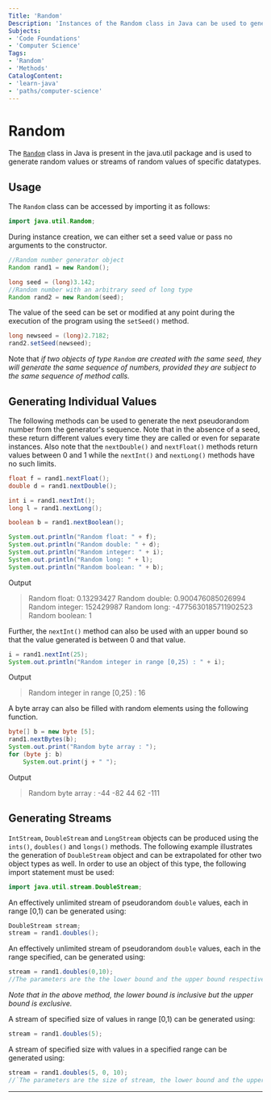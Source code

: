 ```yaml
---
Title: 'Random' 
Description: 'Instances of the Random class in Java can be used to generate streams of pseudorandom numbers' 
Subjects: 
- 'Code Foundations'
- 'Computer Science'
Tags: 
- 'Random'
- 'Methods'
CatalogContent: 
- 'learn-java'
- 'paths/computer-science'
---
```

# Random 
The [`Random`](https://docs.oracle.com/javase/8/docs/api/java/util/Random.html) class in Java is present in the java.util package and is used to generate random values or streams of random values of specific datatypes.

## Usage
The `Random` class can be accessed by importing it as follows:
```java
import java.util.Random;
```
During instance creation, we can either set a seed value or pass no arguments to the constructor.
```java
//Random number generator object
Random rand1 = new Random();

long seed = (long)3.142;
//Random number with an arbitrary seed of long type
Random rand2 = new Random(seed);

```
The value of the seed can be set or modified at any point during the execution of the program using the `setSeed()` method. 
```java
long newseed = (long)2.7182;
rand2.setSeed(newseed);
```
Note that _if two objects of type `Random` are created with the same seed, they will generate the same sequence of numbers, provided they are subject to the same sequence of method calls._

## Generating Individual Values 

The following methods can be used to generate the next pseudorandom number from the generator's sequence. Note that in the absence of a seed, these return different values every time they are called or even for separate instances. 
Also note that the `nextDouble()` and `nextFloat()`
methods return values between 0 and 1 while the `nextInt()` and `nextLong()` methods have no such 
limits.
```java
float f = rand1.nextFloat();
double d = rand1.nextDouble();

int i = rand1.nextInt();
long l = rand1.nextLong();

boolean b = rand1.nextBoolean();

System.out.println("Random float: " + f);
System.out.println("Random double: " + d);
System.out.println("Random integer: " + i);
System.out.println("Random long: " + l);
System.out.println("Random boolean: " + b);
```
Output
>Random float: 0.13293427
Random double: 0.900476085026994
Random integer: 152429987
Random long: -4775630185711902523
Random boolean: 1

Further, the `nextInt()` method can also be used with an upper bound so that the value generated is between 0 and that value. 
```java
i = rand1.nextInt(25);
System.out.println("Random integer in range [0,25) : " + i);
```
Output
>Random integer in range [0,25) : 16

A byte array can also be filled with random elements using the following function.
```java
byte[] b = new byte [5];
rand1.nextBytes(b);
System.out.print("Random byte array : ");
for (byte j: b)
	System.out.print(j + " ");
```
Output
>Random byte array : -44 -82 44 62 -111


## Generating Streams 

 `IntStream`, `DoubleStream` and  `LongStream` objects can be produced using the `ints()`, `doubles()` and `longs()` methods.
The following example illustrates the generation of `DoubleStream` object and can be extrapolated for other two object types as well.
In order to use an object of this type, the following import statement must be used:
```java
import java.util.stream.DoubleStream;
```
An effectively unlimited stream of pseudorandom `double` values, each in range [0,1) can be generated using:
```java
DoubleStream stream;
stream = rand1.doubles();
```

An effectively unlimited stream of pseudorandom `double` values, each in the range specified, can be generated using:
```java
stream = rand1.doubles(0,10);
//The parameters are the the lower bound and the upper bound respectively.
```
_Note that in the above method, the lower bound is inclusive but the upper bound is exclusive._

A stream of specified size of values in range [0,1) can be generated using:
```java
stream = rand1.doubles(5);
```

A stream of specified size with values in a specified range can be generated using:
```java
stream = rand1.doubles(5, 0, 10);
//`The parameters are the size of stream, the lower bound and the upper bound respectively.
```
---

